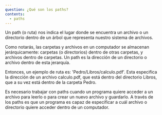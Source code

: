 ```yaml
---
question: ¿Qué son los paths?
contents:
  - paths
---
```


Un path (o ruta) nos indica el lugar donde se encuentra un archivo o un directorio dentro de un árbol que representa nuestro sistema de archivos. 

Como notarás, las carpetas y archivos en un computador se almacenan jerárquicamente: carpetas (o directorios) dentro de otras carpetas, y archivos dentro de carpetas. Un path es la dirección de un directorio o archivo dentro de esta jerarquía.

Entonces, un ejemplo de ruta es: 'Pedro/Libros/calculo.pdf'. Esta especifica la dirección de un archivo calculo.pdf, que está dentro del directorio Libros, que a su vez está dentro de la carpeta Pedro.

Es necesario trabajar con paths cuando un programa quiere acceder a un archivo para leerlo o para crear un nuevo archivo y guardarlo. A través de los paths es que un programa es capaz de especificar a cuál archivo o directorio quiere acceder dentro de un computador.